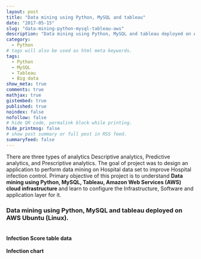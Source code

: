 ```yaml
---
layout: post
title: "Data mining using Python, MySQL and tableau"
date: "2017-05-15"
slug: "data-mining-python-mysql-tableau-aws"
description: "Data mining using Python, MySQL and tableau deployed on AWS Ubuntu (Linux)."
category:
  - Python
# tags will also be used as html meta keywords.
tags:
  - Python
  - MySQL
  - Tableau
  - Big data
show_meta: true
comments: true
mathjax: true
gistembed: true
published: true
noindex: false
nofollow: false
# hide QR code, permalink block while printing.
hide_printmsg: false
# show post summary or full post in RSS feed.
summaryfeed: false
---
```

There are three types of analytics Descriptive analytics, Predictive analytics, and Prescriptive analytics. The goal of project was to design an application to perform data mining on Hospital data set to improve
Hospital infection control. Primary objective of this project is to understand <strong>Data mining using Python, MySQL, Tableau, Amazon Web Services (AWS) cloud infrastructure </strong> and learn to configure the Infrastructure, Software and application layer for it.<br />

<!--more-->


<h3>Data mining using Python, MySQL and tableau deployed on AWS Ubuntu (Linux).<br /><br /></h3>


  <strong>Infection Score table data </strong>
  <br /> <img src="https://akshaythorve.com/images/works/Infection Score table data.jpg" alt="" class="img-responsive" />
  <br />
  <br />
  <strong>Infection chart </strong>
  <img src="https://akshaythorve.com/images/works/Infection chart.jpg" alt="" class="img-responsive" />
  <br />
  <br />
